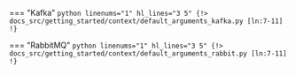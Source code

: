 === "Kafka"
    ```python linenums="1" hl_lines="3 5"
    {!> docs_src/getting_started/context/default_arguments_kafka.py [ln:7-11] !}
    ```

=== "RabbitMQ"
    ```python linenums="1" hl_lines="3 5"
    {!> docs_src/getting_started/context/default_arguments_rabbit.py [ln:7-11] !}
    ```